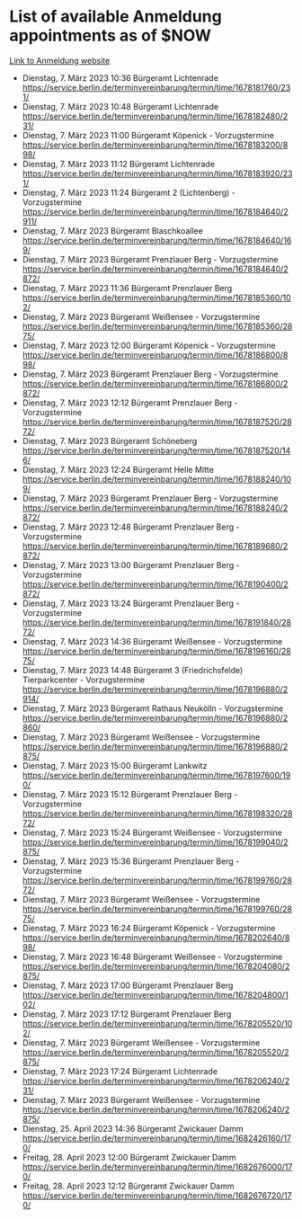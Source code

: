 # List of available Anmeldung appointments as of $NOW
[Link to Anmeldung website](https://service.berlin.de/terminvereinbarung/termin/tag.php?termin=1&anliegen[]=120686&dienstleisterlist=122210,122217,327316,122219,327312,122227,327314,122231,327346,122243,327348,122254,122252,329742,122260,329745,122262,329748,122271,327278,122273,327274,122277,327276,330436,122280,327294,122282,327290,122284,327292,122291,327270,122285,327266,122286,327264,122296,327268,150230,329760,122297,327286,122294,327284,122312,329763,122314,329775,122304,327330,122311,327334,122309,327332,317869,122281,327352,122279,329772,122283,122276,327324,122274,327326,122267,329766,122246,327318,122251,327320,122257,327322,122208,327298,122226,327300&herkunft=http%3A%2F%2Fservice.berlin.de%2Fdienstleistung%2F120686%2F)
- Dienstag, 7. März 2023 10:36 Bürgeramt Lichtenrade https://service.berlin.de/terminvereinbarung/termin/time/1678181760/231/
- Dienstag, 7. März 2023 10:48 Bürgeramt Lichtenrade https://service.berlin.de/terminvereinbarung/termin/time/1678182480/231/
- Dienstag, 7. März 2023 11:00 Bürgeramt Köpenick - Vorzugstermine https://service.berlin.de/terminvereinbarung/termin/time/1678183200/898/
- Dienstag, 7. März 2023 11:12 Bürgeramt Lichtenrade https://service.berlin.de/terminvereinbarung/termin/time/1678183920/231/
- Dienstag, 7. März 2023 11:24 Bürgeramt 2 (Lichtenberg) - Vorzugstermine https://service.berlin.de/terminvereinbarung/termin/time/1678184640/2911/
- Dienstag, 7. März 2023  Bürgeramt Blaschkoallee https://service.berlin.de/terminvereinbarung/termin/time/1678184640/169/
- Dienstag, 7. März 2023  Bürgeramt Prenzlauer Berg - Vorzugstermine https://service.berlin.de/terminvereinbarung/termin/time/1678184640/2872/
- Dienstag, 7. März 2023 11:36 Bürgeramt Prenzlauer Berg https://service.berlin.de/terminvereinbarung/termin/time/1678185360/102/
- Dienstag, 7. März 2023  Bürgeramt Weißensee - Vorzugstermine https://service.berlin.de/terminvereinbarung/termin/time/1678185360/2875/
- Dienstag, 7. März 2023 12:00 Bürgeramt Köpenick - Vorzugstermine https://service.berlin.de/terminvereinbarung/termin/time/1678186800/898/
- Dienstag, 7. März 2023  Bürgeramt Prenzlauer Berg - Vorzugstermine https://service.berlin.de/terminvereinbarung/termin/time/1678186800/2872/
- Dienstag, 7. März 2023 12:12 Bürgeramt Prenzlauer Berg - Vorzugstermine https://service.berlin.de/terminvereinbarung/termin/time/1678187520/2872/
- Dienstag, 7. März 2023  Bürgeramt Schöneberg https://service.berlin.de/terminvereinbarung/termin/time/1678187520/146/
- Dienstag, 7. März 2023 12:24 Bürgeramt Helle Mitte https://service.berlin.de/terminvereinbarung/termin/time/1678188240/109/
- Dienstag, 7. März 2023  Bürgeramt Prenzlauer Berg - Vorzugstermine https://service.berlin.de/terminvereinbarung/termin/time/1678188240/2872/
- Dienstag, 7. März 2023 12:48 Bürgeramt Prenzlauer Berg - Vorzugstermine https://service.berlin.de/terminvereinbarung/termin/time/1678189680/2872/
- Dienstag, 7. März 2023 13:00 Bürgeramt Prenzlauer Berg - Vorzugstermine https://service.berlin.de/terminvereinbarung/termin/time/1678190400/2872/
- Dienstag, 7. März 2023 13:24 Bürgeramt Prenzlauer Berg - Vorzugstermine https://service.berlin.de/terminvereinbarung/termin/time/1678191840/2872/
- Dienstag, 7. März 2023 14:36 Bürgeramt Weißensee - Vorzugstermine https://service.berlin.de/terminvereinbarung/termin/time/1678196160/2875/
- Dienstag, 7. März 2023 14:48 Bürgeramt 3 (Friedrichsfelde) Tierparkcenter - Vorzugstermine https://service.berlin.de/terminvereinbarung/termin/time/1678196880/2914/
- Dienstag, 7. März 2023  Bürgeramt Rathaus Neukölln - Vorzugstermine https://service.berlin.de/terminvereinbarung/termin/time/1678196880/2860/
- Dienstag, 7. März 2023  Bürgeramt Weißensee - Vorzugstermine https://service.berlin.de/terminvereinbarung/termin/time/1678196880/2875/
- Dienstag, 7. März 2023 15:00 Bürgeramt Lankwitz https://service.berlin.de/terminvereinbarung/termin/time/1678197600/190/
- Dienstag, 7. März 2023 15:12 Bürgeramt Prenzlauer Berg - Vorzugstermine https://service.berlin.de/terminvereinbarung/termin/time/1678198320/2872/
- Dienstag, 7. März 2023 15:24 Bürgeramt Weißensee - Vorzugstermine https://service.berlin.de/terminvereinbarung/termin/time/1678199040/2875/
- Dienstag, 7. März 2023 15:36 Bürgeramt Prenzlauer Berg - Vorzugstermine https://service.berlin.de/terminvereinbarung/termin/time/1678199760/2872/
- Dienstag, 7. März 2023  Bürgeramt Weißensee - Vorzugstermine https://service.berlin.de/terminvereinbarung/termin/time/1678199760/2875/
- Dienstag, 7. März 2023 16:24 Bürgeramt Köpenick - Vorzugstermine https://service.berlin.de/terminvereinbarung/termin/time/1678202640/898/
- Dienstag, 7. März 2023 16:48 Bürgeramt Weißensee - Vorzugstermine https://service.berlin.de/terminvereinbarung/termin/time/1678204080/2875/
- Dienstag, 7. März 2023 17:00 Bürgeramt Prenzlauer Berg https://service.berlin.de/terminvereinbarung/termin/time/1678204800/102/
- Dienstag, 7. März 2023 17:12 Bürgeramt Prenzlauer Berg https://service.berlin.de/terminvereinbarung/termin/time/1678205520/102/
- Dienstag, 7. März 2023  Bürgeramt Weißensee - Vorzugstermine https://service.berlin.de/terminvereinbarung/termin/time/1678205520/2875/
- Dienstag, 7. März 2023 17:24 Bürgeramt Lichtenrade https://service.berlin.de/terminvereinbarung/termin/time/1678206240/231/
- Dienstag, 7. März 2023  Bürgeramt Weißensee - Vorzugstermine https://service.berlin.de/terminvereinbarung/termin/time/1678206240/2875/
- Dienstag, 25. April 2023 14:36 Bürgeramt Zwickauer Damm https://service.berlin.de/terminvereinbarung/termin/time/1682426160/170/
- Freitag, 28. April 2023 12:00 Bürgeramt Zwickauer Damm https://service.berlin.de/terminvereinbarung/termin/time/1682676000/170/
- Freitag, 28. April 2023 12:12 Bürgeramt Zwickauer Damm https://service.berlin.de/terminvereinbarung/termin/time/1682676720/170/
